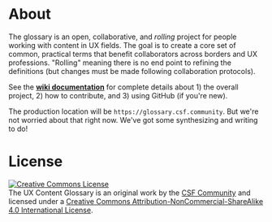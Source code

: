 # About

The glossary is an open, collaborative, and _rolling_ project for people working with content in UX fields. The goal is to create a core set of common, practical terms that benefit collaborators across borders and UX professions. "Rolling" meaning there is no end point to refining the definitions (but changes must be made following collaboration protocols). 

See the **[wiki documentation](https://github.com/content-strategy-forum/csf-glossary/wiki)** for complete details about 1) the overall project, 2) how to contribute, and 3) using GitHub (if you're new).

The production location will be `https://glossary.csf.community`. But we're not worried about that right now. We've got some synthesizing and writing to do!

# License 

<a rel="license" href="http://creativecommons.org/licenses/by-nc-sa/4.0/"><img alt="Creative Commons License" style="border-width:0" src="https://i.creativecommons.org/l/by-nc-sa/4.0/88x31.png" /></a><br /><span xmlns:dct="http://purl.org/dc/terms/" property="dct:title">The UX Content Glossary</span> is an original work by the <a xmlns:cc="http://creativecommons.org/ns#" href="https://csf.community" property="cc:attributionName" rel="cc:attributionURL">CSF Community</a> and licensed under a <a rel="license" href="http://creativecommons.org/licenses/by-nc-sa/4.0/">Creative Commons Attribution-NonCommercial-ShareAlike 4.0 International License</a>.
